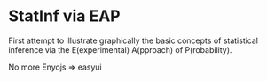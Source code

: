 StatInf via EAP
===============

First attempt to illustrate graphically the basic concepts of statistical inference via the E(experimental) A(pproach) of P(robability).

No more Enyojs => easyui
